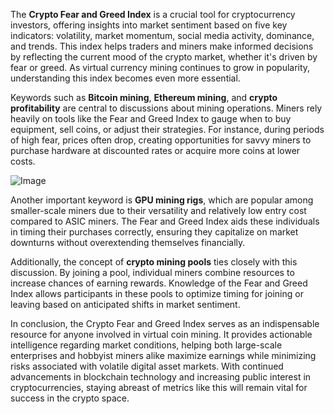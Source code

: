 The **Crypto Fear and Greed Index** is a crucial tool for cryptocurrency investors, offering insights into market sentiment based on five key indicators: volatility, market momentum, social media activity, dominance, and trends. This index helps traders and miners make informed decisions by reflecting the current mood of the crypto market, whether it's driven by fear or greed. As virtual currency mining continues to grow in popularity, understanding this index becomes even more essential.

Keywords such as **Bitcoin mining**, **Ethereum mining**, and **crypto profitability** are central to discussions about mining operations. Miners rely heavily on tools like the Fear and Greed Index to gauge when to buy equipment, sell coins, or adjust their strategies. For instance, during periods of high fear, prices often drop, creating opportunities for savvy miners to purchase hardware at discounted rates or acquire more coins at lower costs.

![Image](https://github.com/user-attachments/assets/31692037-0104-4703-abd1-696b6a7dd41b)

Another important keyword is **GPU mining rigs**, which are popular among smaller-scale miners due to their versatility and relatively low entry cost compared to ASIC miners. The Fear and Greed Index aids these individuals in timing their purchases correctly, ensuring they capitalize on market downturns without overextending themselves financially.

Additionally, the concept of **crypto mining pools** ties closely with this discussion. By joining a pool, individual miners combine resources to increase chances of earning rewards. Knowledge of the Fear and Greed Index allows participants in these pools to optimize timing for joining or leaving based on anticipated shifts in market sentiment.

In conclusion, the Crypto Fear and Greed Index serves as an indispensable resource for anyone involved in virtual coin mining. It provides actionable intelligence regarding market conditions, helping both large-scale enterprises and hobbyist miners alike maximize earnings while minimizing risks associated with volatile digital asset markets. With continued advancements in blockchain technology and increasing public interest in cryptocurrencies, staying abreast of metrics like this will remain vital for success in the crypto space.